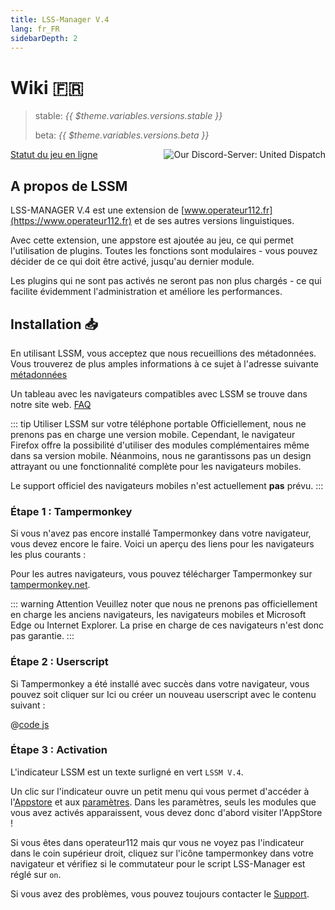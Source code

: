 ```yaml
---
title: LSS-Manager V.4
lang: fr_FR
sidebarDepth: 2
---
```


# Wiki 🇫🇷 <Badge :text="'v' + $theme.variables.versions.short"/>

> stable: <i>{{ $theme.variables.versions.stable }}</i>
> 
> beta: <i>{{ $theme.variables.versions.beta }}</i>

<discord style="float: right;"><img src="https://discord.com/api/guilds/254167535446917120/embed.png?style=banner1" alt="Our Discord-Server: United Dispatch" data-prevent-zooming></discord>



[Statut du jeu en ligne](https://stats.uptimerobot.com/OEKDJSpmvK)

## A propos de LSSM

LSS-MANAGER V.4 est une extension de [www.operateur112.fr](https://www.operateur112.fr) et de ses autres versions linguistiques.

Avec cette extension, une appstore est ajoutée au jeu, ce qui permet l'utilisation de plugins. Toutes les fonctions sont modulaires - vous pouvez décider de ce qui doit être activé, jusqu'au dernier module.

Les plugins qui ne sont pas activés ne seront pas non plus chargés - ce qui facilite évidemment l'administration et améliore les performances.


## Installation 📥
En utilisant LSSM, vous acceptez que nous recueillions des métadonnées. Vous trouverez de plus amples informations à ce sujet à l'adresse suivante [métadonnées](metadata.md)

Un tableau avec les navigateurs compatibles avec LSSM se trouve dans notre site web. [FAQ](faq.md#dans-quels-navigateurs-lss-manager-fonctionne-t-il-)

::: tip Utiliser LSSM sur votre téléphone portable
Officiellement, nous ne prenons pas en charge une version mobile. Cependant, le navigateur Firefox offre la possibilité d'utiliser des modules complémentaires même dans sa version mobile. Néanmoins, nous ne garantissons pas un design attrayant ou une fonctionnalité complète pour les navigateurs mobiles.

Le support officiel des navigateurs mobiles n'est actuellement **pas** prévu.
:::

### Étape 1 : Tampermonkey
Si vous n'avez pas encore installé Tampermonkey dans votre navigateur, vous devez encore le faire. Voici un aperçu des liens pour les navigateurs les plus courants :

<tampermonkey-download-table/>

Pour les autres navigateurs, vous pouvez télécharger Tampermonkey sur [tampermonkey.net](https://www.tampermonkey.net/).

::: warning Attention
Veuillez noter que nous ne prenons pas officiellement en charge les anciens navigateurs, les navigateurs mobiles et Microsoft Edge ou Internet Explorer. La prise en charge de ces navigateurs n'est donc pas garantie.
:::

### Étape 2 : Userscript
Si Tampermonkey a été installé avec succès dans votre navigateur, vous pouvez soit cliquer sur <a :href="$theme.variables.server + 'lssm-v4.user.js'" target="_blank">Ici</a> ou créer un nouveau userscript avec le contenu suivant :

@[code js](@userscript)

### Étape 3 : Activation
L'indicateur LSSM est un texte surligné en vert `LSSM V.4`.

Un clic sur l'indicateur ouvre un petit menu qui vous permet d'accéder à l'[Appstore](appstore.md) et aux [paramètres](settings.md). Dans les paramètres, seuls les modules que vous avez activés apparaissent, vous devez donc d'abord visiter l'AppStore !

Si vous êtes dans operateur112 mais qur vous ne voyez pas l'indicateur dans le coin supérieur droit, cliquez sur l'icône tampermonkey dans votre navigateur et vérifiez si le commutateur pour le script LSS-Manager est réglé sur `on`.

Si vous avez des problèmes, vous pouvez toujours contacter le [Support](support.md).
